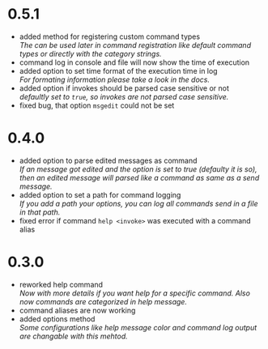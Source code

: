 # 0.5.1

- added method for registering custom command types  
*The can be used later in command registration like default command types or directly with the category strings.*
- command log in console and file will now show the time of execution
- added option to set time format of the execution time in log  
*For formating information please take a look in the docs.*
- added option if invokes should be parsed case sensitive or not  
*defaultly set to `true`, so invokes are not parsed case sensitive.*
- fixed bug, that option `msgedit` could not be set

# 0.4.0

- added option to parse edited messages as command  
*If an message got edited and the option is set to true (defaulty it is so), then an edited message will parsed like a command as same as a send message.*
- added option to set a path for command logging  
*If you add a path your options, you can log all commands send in a file in that path.*
- fixed error if command `help <invoke>` was executed with a command alias

# 0.3.0

- reworked help command  
*Now with more details if you want help for a specific command. Also now commands are categorized in help message.*
- command aliases are now working
- added options method  
*Some configurations like help message color and command log output are changable with this mehtod.*
